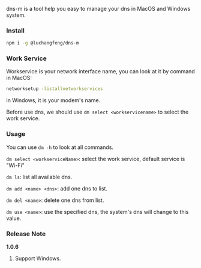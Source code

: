 dns-m is a tool help you easy to manage your dns in MacOS and Windows system.

### Install
```bash
npm i -g @luchangfeng/dns-m
```

### Work Service
Workservice is your network interface name, you can look at it by command in MacOS:
```bash
networksetup -listallnetworkservices
```

in Windows, it is your modem's name.

Before use dns, we should use `dm select <workservicename>` to select the work service.


### Usage
You can use `dm -h` to look at all commands.

`dm select <workserviceName>`: select the work service, default service is "Wi-Fi"

`dm ls`: list all available dns.

`dm add <name> <dns>`: add one dns to list.

`dm del <name>`: delete one dns from list.

`dm use <name>`: use the specified dns, the system's dns will change to this value.


### Release Note

**1.0.6**
1. Support Windows.
